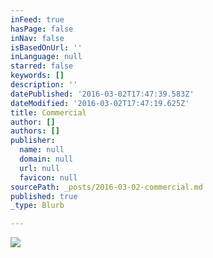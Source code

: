 ```yaml
---
inFeed: true
hasPage: false
inNav: false
isBasedOnUrl: ''
inLanguage: null
starred: false
keywords: []
description: ''
datePublished: '2016-03-02T17:47:39.583Z'
dateModified: '2016-03-02T17:47:19.625Z'
title: Commercial
author: []
authors: []
publisher:
  name: null
  domain: null
  url: null
  favicon: null
sourcePath: _posts/2016-03-02-commercial.md
published: true
_type: Blurb

---
```

![](https://the-grid-user-content.s3-us-west-2.amazonaws.com/fadcef8c-7097-49be-bf30-da5f9baf969d.jpg)